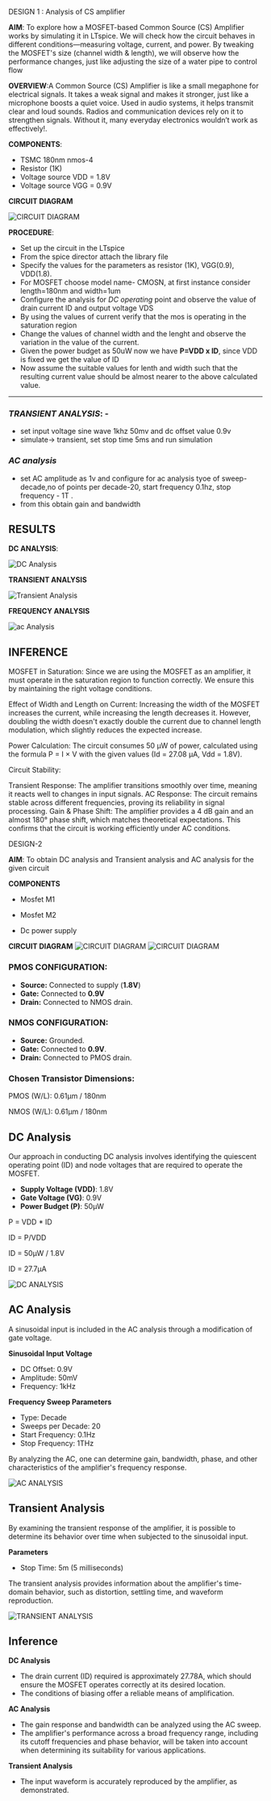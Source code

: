  DESIGN  1 :    Analysis of CS amplifier

**AIM**: To explore how a MOSFET-based Common Source (CS) Amplifier works by simulating it in LTspice. We will check how the circuit behaves in different conditions—measuring voltage, current, and power. By tweaking the MOSFET's size (channel width & length), we will observe how the performance changes, just like adjusting the size of a water pipe to control flow


**OVERVIEW**:A Common Source (CS) Amplifier is like a small megaphone for electrical signals.
It takes a weak signal and makes it stronger, just like a microphone boosts a quiet voice.
Used in audio systems, it helps transmit clear and loud sounds.
Radios and communication devices rely on it to strengthen signals.
Without it, many everyday electronics wouldn’t work as effectively!.



**COMPONENTS**:

- TSMC 180nm nmos-4
- Resistor (1K)
- Voltage source VDD = 1.8V
- Voltage source VGG = 0.9V

**CIRCUIT DIAGRAM**

![**CIRCUIT DIAGRAM**](https://github.com/srujanjainhn/LIC-LAB/blob/41348dee186eee422369f0f0c53d30a37656ee31/images/1.png)


 
 **PROCEDURE**:
 
 - Set up the circuit in the LTspice
 - From the spice director attach the library file 
 - Specify the values for the parameters as resistor (1K), VGG(0.9), VDD(1.8).
- For MOSFET choose model name- CMOSN, at first instance consider length=180nm and width=1um 
- Configure the analysis for *DC operating* point and observe the value of drain current ID and output voltage VDS
- By using the values of current verify that the mos is operating in the saturation region 
- Change the values of channel width and the lenght and observe the variation in the value of the current.
- Given the power budget as 50uW now we have **P=VDD x ID**, since VDD is fixed we get the value of ID 
- Now assume the suitable values for lenth and width such that the resulting current value should be almost nearer to the above calculated value.
---
### *TRANSIENT ANALYSIS*: - 
- set input voltage sine wave 1khz 50mv and dc offset value 0.9v 
- simulate-> transient, set stop time 5ms and run simulation 
### *AC analysis*
- set AC amplitude as 1v and configure for ac analysis tyoe of sweep- decade,no of points per decade-20, start frequency 0.1hz, stop frequency - 1T .
- from this obtain gain and bandwidth 


## **RESULTS**

**DC ANALYSIS**:


![**DC Analysis**](https://github.com/srujanjainhn/LIC-LAB/blob/8cb36b8edce8c55e7a91dcbcea7403ec368539fa/images/2.png)



**TRANSIENT ANALYSIS**

![**Transient Analysis**](https://github.com/srujanjainhn/LIC-LAB/blob/d389bac9b89a6a346d48e85acecaab7bdad2214f/images/4.png)




**FREQUENCY ANALYSIS**

![**ac  Analysis**](https://github.com/srujanjainhn/LIC-LAB/blob/242ceda5e8886cc2ab84fad5da4670e2812ba61f/images/3.png)




## INFERENCE 
MOSFET in Saturation: Since we are using the MOSFET as an amplifier, it must operate in the saturation region to function correctly. We ensure this by maintaining the right voltage conditions.

Effect of Width and Length on Current: Increasing the width of the MOSFET increases the current, while increasing the length decreases it. However, doubling the width doesn't exactly double the current due to channel length modulation, which slightly reduces the expected increase.

Power Calculation: The circuit consumes 50 µW of power, calculated using the formula P = I × V with the given values (Id = 27.08 µA, Vdd = 1.8V).

Circuit Stability:

Transient Response: The amplifier transitions smoothly over time, meaning it reacts well to changes in input signals.
AC Response: The circuit remains stable across different frequencies, proving its reliability in signal processing.
Gain & Phase Shift: The amplifier provides a 4 dB gain and an almost 180° phase shift, which matches theoretical expectations. This confirms that the circuit is working efficiently under AC conditions.






DESIGN-2

**AIM**: To obtain DC analysis and Transient analysis and AC analysis for the given circuit 

**COMPONENTS**
- Mosfet M1
 
- Mosfet M2
  
- Dc power supply

 **CIRCUIT DIAGRAM**
 ![**CIRCUIT DIAGRAM**](https://github.com/srujanjainhn/LIC-LAB/blob/0c6f26682a0c1e2967b3a705e3eddcc021bd3906/images/Screenshot%202025-02-17%20215921.png)
 ![**CIRCUIT DIAGRAM**](https://github.com/srujanjainhn/LIC-LAB/blob/46f08e77dc1e594cd0b091be463bc956dff6eaa9/images/Screenshot%202025-02-17%20220403.png)
 

### **PMOS CONFIGURATION:**

- **Source:** Connected to supply (**1.8V**)  
- **Gate:** Connected to **0.9V**  
- **Drain:** Connected to NMOS drain.  

### **NMOS CONFIGURATION:**

- **Source:** Grounded.  
- **Gate:** Connected to **0.9V**.  
- **Drain:** Connected to PMOS drain.  

### **Chosen Transistor Dimensions:**

PMOS (W/L): 0.61μm / 180nm 

NMOS (W/L): 0.61μm / 180nm

## **DC Analysis**

Our approach in conducting DC analysis involves identifying the quiescent operating point (ID) and node voltages that are required to operate the MOSFET.

- **Supply Voltage (VDD)**: 1.8V  
- **Gate Voltage (VG)**: 0.9V  
- **Power Budget (P)**: 50μW  

P = VDD * ID

ID = P/VDD

ID = 50μW / 1.8V

ID = 27.7μA

![DC ANALYSIS](https://github.com/srujanjainhn/LIC-LAB/blob/d7bb35f27367ae95c2ed0fd0b2144d6a0f60b8dd/images/Screenshot%202025-02-17%20215901.png)



## **AC Analysis**

A sinusoidal input is included in the AC analysis through a modification of gate voltage.

**Sinusoidal Input Voltage**

- DC Offset: 0.9V  
- Amplitude: 50mV  
- Frequency: 1kHz

**Frequency Sweep Parameters**

- Type: Decade  
- Sweeps per Decade: 20  
- Start Frequency: 0.1Hz  
- Stop Frequency: 1THz  

By analyzing the AC, one can determine gain, bandwidth, phase, and other characteristics of the amplifier's frequency response.

![AC ANALYSIS](https://github.com/srujanjainhn/LIC-LAB/blob/e4b988a20519e4edff634803c124dffaf29c599b/images/Screenshot%202025-02-17%20220318.png)


## **Transient Analysis**

By examining the transient response of the amplifier, it is possible to determine its behavior over time when subjected to the sinusoidal input.

**Parameters**

- Stop Time: 5m (5 milliseconds)

The transient analysis provides information about the amplifier's time-domain behavior, such as distortion, settling time, and waveform reproduction.

![TRANSIENT ANALYSIS](https://github.com/srujanjainhn/LIC-LAB/blob/98b7459b869eec9f9cb8a5f61014aa693fa5a2a6/images/Screenshot%202025-02-17%20220129.png)


## **Inference**

**DC Analysis**

- The drain current (ID) required is approximately 27.78A, which should ensure the MOSFET operates correctly at its desired location.
- The conditions of biasing offer a reliable means of amplification.

**AC Analysis**

- The gain response and bandwidth can be analyzed using the AC sweep.
- The amplifier's performance across a broad frequency range, including its cutoff frequencies and phase behavior, will be taken into account when determining its suitability for various applications.

**Transient Analysis**

- The input waveform is accurately reproduced by the amplifier, as demonstrated.

  


